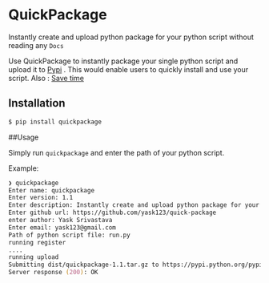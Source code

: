 # QuickPackage
Instantly create and upload python package for your python script without reading any `Docs`

Use QuickPackage to instantly package your single python script and upload it to [Pypi](https://pypi.python.org) . This would enable users to quickly install and use your script.
Also :
[Save time](http://stackoverflow.com/questions/15587877/run-a-python-script-in-terminal-without-the-python-command)

## Installation 
``` zsh
$ pip install quickpackage
```

##Usage

Simply run `quickpackage` and enter the path of your python script.

Example:
``` zsh
❯ quickpackage                                                    
Enter name: quickpackage
Enter version: 1.1
Enter description: Instantly create and upload python package for your script
Enter github url: https://github.com/yask123/quick-package
enter author: Yask Srivastava
Enter email: yask123@gmail.com
Path of python script file: run.py
running register
....
running upload
Submitting dist/quickpackage-1.1.tar.gz to https://pypi.python.org/pypi
Server response (200): OK
```
